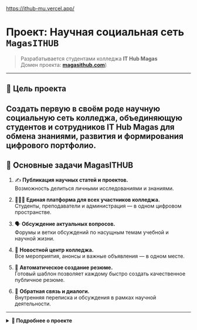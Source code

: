https://ithub-mu.vercel.app/


# **Проект: Научная социальная сеть `MagasITHUB`**  
> Разрабатывается студентами колледжа **IT Hub Magas**  
> Домен проекта: [**magasithub.com**](https://ithub-mu.vercel.app))

---

## 🎯 Цель проекта

Создать первую в своём роде **научную социальную сеть колледжа**, объединяющую студентов и сотрудников **IT Hub Magas** для обмена знаниями, развития и формирования цифрового портфолио.
---

## 🧩 Основные задачи MagasITHUB

1. ✍️ **Публикация научных статей и проектов.**  
   Возможность делиться личными исследованиями и знаниями.

2. 🧑‍🤝‍🧑 **Единая платформа для всех участников колледжа.**  
   Студенты, преподаватели и администрация — в одном цифровом пространстве.

3. 🗣️ **Обсуждение актуальных вопросов.**  
   Форумы и ветки обсуждений по насущным темам учебной и научной жизни.

4. 📰 **Новостной центр колледжа.**  
   Все мероприятия, анонсы и важные объявления — в одном месте.

5. 📄 **Автоматическое создание резюме.**  
   Готовый шаблон позволяет каждому быстро создать качественное публичное резюме.

6. 💬 **Обратная связь и диалоги.**  
   Внутренняя переписка и обсуждения в рамках научной деятельности.

---

<details>
  <summary><strong>📌 Подробнее о проекте</strong></summary>

---

### ℹ️ Что такое **MagasITHUB** простыми словами?

Это **инновационная платформа**, где студенты могут:

- Писать и публиковать **статьи и работы**.
- Загружать **проекты и исследования**.
- Получать **обратную связь** от преподавателей и других студентов.
- Объединяться в **научные сообщества**.

---

### 🧭 Идеология и принципы

- ✅ **Только научный контент**  
  Модерация поддерживает высокий академический уровень публикаций.

- ✅ **Формирование профессионального образа**  
  Публичные профили и резюме доступны потенциальным работодателям.

- ✅ **Стандартизация данных**  
  Все участники создают свои страницы и резюме по единым шаблонам.

---

### ⚙️ Особенности платформы

- **У каждого участника:**
  - Персональная страница
  - Цифровое портфолио
  - Резюме по шаблону
  - Возможность публикаций и комментариев
  - Чат для научных диалогов

- **У руководства колледжа:**
  - Полный доступ к данным и аналитике
  - Администрирование системы

---

### 🚀 Почему это важно?

- Студенты получают **опыт самопрезентации** и работы с портфолио.
- Колледж демонстрирует **высокий цифровой уровень подготовки**.
- Работодатели видят **готовые и оформленные профили выпускников**.
- Наука и образование становятся **доступными, живыми и актуальными**.

---

</details>

